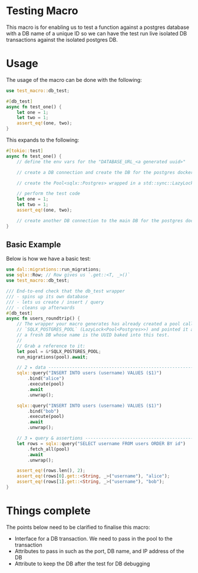 # Testing Macro

This macro is for enabling us to test a function against a postgres database with a DB name of a unique ID so we can have the test run live isolated DB transactions against the isolated postgres DB. 

# Usage
The usage of the macro can be done with the following:

```rust
use test_macro::db_test;

#[db_test]
async fn test_one() {
    let one = 1;
    let two = 1;
    assert_eq!(one, two);
}
```

This expands to the following:

```rust
#[tokio::test]
async fn test_one() {
    // define the env vars for the "DATABASE_URL_<a generated uuid>"

    // create a DB connection and create the DB for the postgres docker container

    // create the Pool<sqlx::Postgres> wrapped in a std::sync::LazyLock

    // perform the test code
    let one = 1;
    let two = 1;
    assert_eq!(one, two);

    // create another DB connection to the main DB for the postgres docker container and drop the DB
}
```

## Basic Example

Below is how we have a basic test:

```rust
use dal::migrations::run_migrations;
use sqlx::Row; // Row gives us `.get::<T, _>()`
use test_macro::db_test;

/// End‑to‑end check that the db_test wrapper
/// - spins up its own database
/// - lets us create / insert / query
/// - cleans up afterwards
#[db_test]
async fn users_roundtrip() {
    // The wrapper your macro generates has already created a pool called
    // `SQLX_POSTGRES_POOL` (LazyLock<Pool<Postgres>>) and pointed it at
    // a fresh DB whose name is the UUID baked into this test.
    //
    // Grab a reference to it:
    let pool = &*SQLX_POSTGRES_POOL;
    run_migrations(pool).await;

    // 2 ▸ data --------------------------------------------------------------
    sqlx::query("INSERT INTO users (username) VALUES ($1)")
        .bind("alice")
        .execute(pool)
        .await
        .unwrap();

    sqlx::query("INSERT INTO users (username) VALUES ($1)")
        .bind("bob")
        .execute(pool)
        .await
        .unwrap();

    // 3 ▸ query & assertions ------------------------------------------------
    let rows = sqlx::query("SELECT username FROM users ORDER BY id")
        .fetch_all(pool)
        .await
        .unwrap();

    assert_eq!(rows.len(), 2);
    assert_eq!(rows[0].get::<String, _>("username"), "alice");
    assert_eq!(rows[1].get::<String, _>("username"), "bob");
}
```

# Things complete

The points below need to be clarified to finalise this macro:

- Interface for a DB transaction. We need to pass in the pool to the transaction
- Attributes to pass in such as the port, DB name, and IP address of the DB
- Attribute to keep the DB after the test for DB debugging

